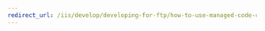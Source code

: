 ```yaml
---
redirect_url: /iis/develop/developing-for-ftp/how-to-use-managed-code-c-to-create-a-simple-ftp-authentication-provider
---
```


